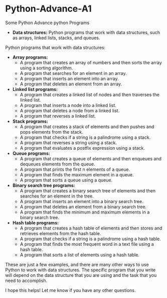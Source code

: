 # Python-Advance-A1
Some Python Advance python Programs 





* **Data structures:** Python programs that work with data structures, such as arrays, linked lists, stacks, and queues.

Python programs that work with data structures:

* **Array programs:**
    * A program that creates an array of numbers and then sorts the array using a sorting algorithm.
    * A program that searches for an element in an array.
    * A program that inserts an element into an array.
    * A program that deletes an element from an array.
* **Linked list programs:**
    * A program that creates a linked list of nodes and then traverses the linked list.
    * A program that inserts a node into a linked list.
    * A program that deletes a node from a linked list.
    * A program that reverses a linked list.
* **Stack programs:**
    * A program that creates a stack of elements and then pushes and pops elements from the stack.
    * A program that checks if a string is a palindrome using a stack.
    * A program that reverses a string using a stack.
    * A program that evaluates a postfix expression using a stack.
* **Queue programs:**
    * A program that creates a queue of elements and then enqueues and dequeues elements from the queue.
    * A program that prints the first n elements of a queue.
    * A program that finds the maximum element in a queue.
    * A program that sorts a queue using a queue.
* **Binary search tree programs:**
    * A program that creates a binary search tree of elements and then searches for an element in the tree.
    * A program that inserts an element into a binary search tree.
    * A program that deletes an element from a binary search tree.
    * A program that finds the minimum and maximum elements in a binary search tree.
* **Hash table programs:**
    * A program that creates a hash table of elements and then stores and retrieves elements from the hash table.
    * A program that checks if a string is a palindrome using a hash table.
    * A program that finds the most frequent word in a text file using a hash table.
    * A program that sorts a list of elements using a hash table.

These are just a few examples, and there are many other ways to use Python to work with data structures. The specific program that you write will depend on the data structure that you are using and the task that you need to accomplish.

I hope this helps! Let me know if you have any other questions.